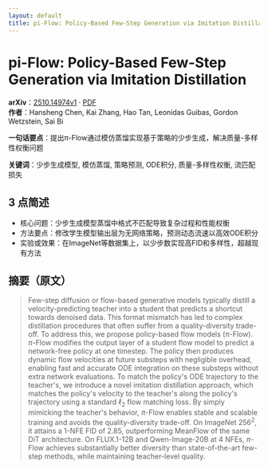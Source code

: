 ```yaml
---
layout: default
title: pi-Flow: Policy-Based Few-Step Generation via Imitation Distillation
---
```


# pi-Flow: Policy-Based Few-Step Generation via Imitation Distillation
**arXiv**：[2510.14974v1](https://arxiv.org/abs/2510.14974) · [PDF](https://arxiv.org/pdf/2510.14974.pdf)  
**作者**：Hansheng Chen, Kai Zhang, Hao Tan, Leonidas Guibas, Gordon Wetzstein, Sai Bi  

**一句话要点**：提出π-Flow通过模仿蒸馏实现基于策略的少步生成，解决质量-多样性权衡问题

**关键词**：少步生成模型, 模仿蒸馏, 策略预测, ODE积分, 质量-多样性权衡, 流匹配损失

## 3 点简述
- 核心问题：少步生成模型蒸馏中格式不匹配导致复杂过程和性能权衡
- 方法要点：修改学生模型输出层为无网络策略，预测动态流速以高效ODE积分
- 实验或效果：在ImageNet等数据集上，以少步数实现高FID和多样性，超越现有方法

## 摘要（原文）

> Few-step diffusion or flow-based generative models typically distill a
> velocity-predicting teacher into a student that predicts a shortcut towards
> denoised data. This format mismatch has led to complex distillation procedures
> that often suffer from a quality-diversity trade-off. To address this, we
> propose policy-based flow models ($\pi$-Flow). $\pi$-Flow modifies the output
> layer of a student flow model to predict a network-free policy at one timestep.
> The policy then produces dynamic flow velocities at future substeps with
> negligible overhead, enabling fast and accurate ODE integration on these
> substeps without extra network evaluations. To match the policy's ODE
> trajectory to the teacher's, we introduce a novel imitation distillation
> approach, which matches the policy's velocity to the teacher's along the
> policy's trajectory using a standard $\ell_2$ flow matching loss. By simply
> mimicking the teacher's behavior, $\pi$-Flow enables stable and scalable
> training and avoids the quality-diversity trade-off. On ImageNet 256$^2$, it
> attains a 1-NFE FID of 2.85, outperforming MeanFlow of the same DiT
> architecture. On FLUX.1-12B and Qwen-Image-20B at 4 NFEs, $\pi$-Flow achieves
> substantially better diversity than state-of-the-art few-step methods, while
> maintaining teacher-level quality.

